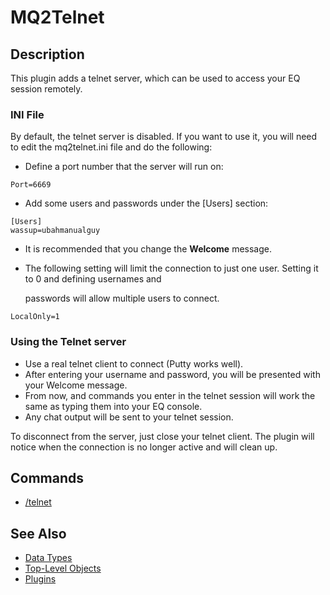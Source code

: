 # MQ2Telnet

## Description

This plugin adds a telnet server, which can be used to access your EQ session remotely.

### INI File

By default, the telnet server is disabled. If you want to use it, you will need to edit the mq2telnet.ini file and do the following:

* Define a port number that the server will run on:

```text
Port=6669
```

* Add some users and passwords under the \[Users\] section:

```text
[Users]
wassup=ubahmanualguy
```

* It is recommended that you change the **Welcome** message.
* The following setting will limit the connection to just one user. Setting it to 0 and defining usernames and

  passwords will allow multiple users to connect.

```text
LocalOnly=1
```

### Using the Telnet server

* Use a real telnet client to connect \(Putty works well\).
* After entering your username and password, you will be presented with your Welcome message.
* From now, and commands you enter in the telnet session will work the same as typing them into your EQ console.
* Any chat output will be sent to your telnet session.

To disconnect from the server, just close your telnet client. The plugin will notice when the connection is no longer active and will clean up.

## Commands

* [/telnet](telnet.md)

## See Also

* [Data Types](../../../data-types-and-top-level-objects/data-types/)
* [Top-Level Objects](../../../data-types-and-top-level-objects/top-level-objects/)
* [Plugins](../../../documentation/macroquest2-plugins.md)

